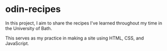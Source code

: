 # odin-recipes


In this project, I aim to share the recipes I've learned throughout my time in the University of Bath.

This serves as my practice in making a site using HTML, CSS, and JavaScript.